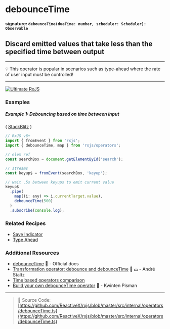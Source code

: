 # debounceTime

#### signature: `debounceTime(dueTime: number, scheduler: Scheduler): Observable`

## Discard emitted values that take less than the specified time between output

---

💡 This operator is popular in scenarios such as type-ahead where the rate
of user input must be controlled!

---

[![Ultimate RxJS](https://drive.google.com/uc?export=view&id=1htrban3k3Z8CxiKwEV6bdmxW5Wu8xdWX "Ultimate RxJS")](https://ultimatecourses.com/courses/rxjs?ref=4)

### Examples

##### Example 1: Debouncing based on time between input

(
[StackBlitz](https://stackblitz.com/edit/typescript-adheqt?file=index.ts&devtoolsheight=50)
)

```js
// RxJS v6+
import { fromEvent } from 'rxjs';
import { debounceTime, map } from 'rxjs/operators';

// elem ref
const searchBox = document.getElementById('search');

// streams
const keyup$ = fromEvent(searchBox, 'keyup');

// wait .5s between keyups to emit current value
keyup$
  .pipe(
    map((i: any) => i.currentTarget.value),
    debounceTime(500)
  )
  .subscribe(console.log);
```

### Related Recipes

- [Save Indicator]('../../recipes/save-indicator.md)
- [Type Ahead](../../recipes/type-ahead.md)

### Additional Resources

- [debounceTime](https://rxjs.dev/api/operators/debounceTime) 📰 -
  Official docs
- [Transformation operator: debounce and debounceTime](https://egghead.io/lessons/rxjs-transformation-operators-debounce-and-debouncetime?course=rxjs-beyond-the-basics-operators-in-depth)
  🎥 💵 - André Staltz
- [Time based operators comparison](../../concepts/time-based-operators-comparison.md)
- [Build your own debounceTime operator](https://blog.strongbrew.io/build-the-operators-from-rxjs-from-scratch/?lectureId=debounceTime#app)
  🎥 - Kwinten Pisman

---

> 📁 Source Code:
> [https://github.com/ReactiveX/rxjs/blob/master/src/internal/operators/debounceTime.ts](https://github.com/ReactiveX/rxjs/blob/master/src/internal/operators/debounceTime.ts)
